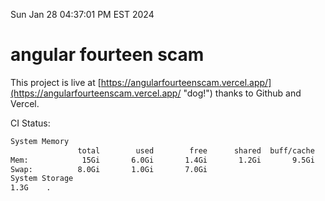Sun Jan 28 04:37:01 PM EST 2024

# angular fourteen scam


This project is live at [https://angularfourteenscam.vercel.app/](https://angularfourteenscam.vercel.app/ "dog!") thanks to Github and Vercel.

CI Status: 

```bash
System Memory
               total        used        free      shared  buff/cache   available
Mem:            15Gi       6.0Gi       1.4Gi       1.2Gi       9.5Gi       9.2Gi
Swap:          8.0Gi       1.0Gi       7.0Gi
System Storage
1.3G	.
```
```bash
